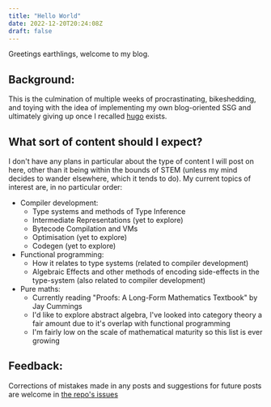 ```yaml
---
title: "Hello World"
date: 2022-12-20T20:24:08Z
draft: false
---
```


Greetings earthlings, welcome to my blog.

## Background:

This is the culmination of multiple weeks of procrastinating, bikeshedding, and
toying with the idea of implementing my own blog-oriented SSG and ultimately
giving up once I recalled [hugo](https://gohugo.io/) exists.

## What sort of content should I expect?

I don't have any plans in particular about the type of content I will post on
here, other than it being within the bounds of STEM (unless my mind decides to
wander elsewhere, which it tends to do). My current topics of interest are, in
no particular order:

* Compiler development:
  * Type systems and methods of Type Inference
  * Intermediate Representations (yet to explore)
  * Bytecode Compilation and VMs
  * Optimisation (yet to explore)
  * Codegen (yet to explore)
* Functional programming:
  * How it relates to type systems (related to compiler development)
  * Algebraic Effects and other methods of encoding side-effects in the
  type-system (also related to compiler development)
* Pure maths:
  * Currently reading "Proofs: A Long-Form Mathematics Textbook" by Jay Cummings
  * I'd like to explore abstract algebra, I've looked into category theory a
  fair amount due to it's overlap with functional programming
  * I'm fairly low on the scale of mathematical maturity so this list is ever
  growing

## Feedback:

Corrections of mistakes made in any posts and suggestions for future posts are
welcome in
[the repo's issues](https://github.com/jawadcode/idle-vapourings/issues)